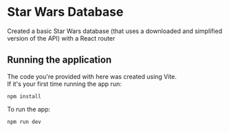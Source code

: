 # Star Wars Database

Created a basic Star Wars database (that uses a downloaded and simplified version of the API) with a React router

## Running the application
The code you're provided with here was created using Vite.  
If it's your first time running the app run:
```
npm install
```
To run the app:
```
npm run dev
```
